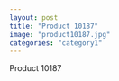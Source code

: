 ```yaml
---
layout: post
title: "Product 10187"
image: "product10187.jpg"
categories: "category1"
---
```

Product 10187
